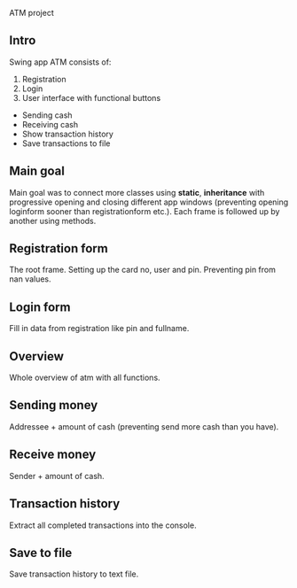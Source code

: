 ATM project

Intro
--
Swing app ATM consists of:
1. Registration
2. Login
3. User interface with functional buttons
  - Sending cash
  - Receiving cash
  - Show transaction history
  - Save transactions to file


Main goal
--
Main goal was to connect more classes using **static**, **inheritance** with progressive opening and closing different app windows (preventing opening loginform sooner than registrationform etc.). Each frame is followed up by another using methods.

Registration form
--
The root frame. Setting up the card no, user and pin. Preventing pin from nan values.

Login form
--
Fill in data from registration like pin and fullname.

Overview
--
Whole overview of atm with all functions.

Sending money
--
Addressee + amount of cash (preventing send more cash than you have).

Receive money
--
Sender + amount of cash.

Transaction history
--
Extract all completed transactions into the console.

Save to file
--
Save transaction history to text file.
